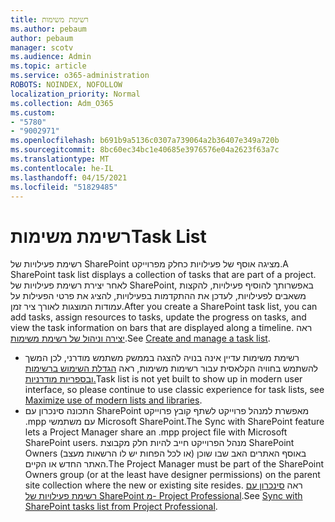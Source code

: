 ```yaml
---
title: רשימת משימות
ms.author: pebaum
author: pebaum
manager: scotv
ms.audience: Admin
ms.topic: article
ms.service: o365-administration
ROBOTS: NOINDEX, NOFOLLOW
localization_priority: Normal
ms.collection: Adm_O365
ms.custom:
- "5780"
- "9002971"
ms.openlocfilehash: b691b9a5136c0307a739064a2b36407e349a720b
ms.sourcegitcommit: 8bc60ec34bc1e40685e3976576e04a2623f63a7c
ms.translationtype: MT
ms.contentlocale: he-IL
ms.lasthandoff: 04/15/2021
ms.locfileid: "51829485"
---
```

# <a name="task-list"></a><span data-ttu-id="9e5ec-102">רשימת משימות</span><span class="sxs-lookup"><span data-stu-id="9e5ec-102">Task List</span></span>

<span data-ttu-id="9e5ec-103">רשימת פעילויות של SharePoint מציגה אוסף של פעילויות כחלק מפרוייקט.</span><span class="sxs-lookup"><span data-stu-id="9e5ec-103">A SharePoint task list displays a collection of tasks that are part of a project.</span></span> <span data-ttu-id="9e5ec-104">לאחר יצירת רשימת פעילויות של SharePoint, באפשרותך להוסיף פעילויות, להקצות משאבים לפעילויות, לעדכן את ההתקדמות בפעילויות, להציג את פרטי הפעילות על עמודות המוצגות לאורך ציר זמן.</span><span class="sxs-lookup"><span data-stu-id="9e5ec-104">After you create a SharePoint task list, you can add tasks, assign resources to tasks, update the progress on tasks, and view the task information on bars that are displayed along a timeline.</span></span> <span data-ttu-id="9e5ec-105">ראה [יצירה וניהול של רשימת משימות](https://support.microsoft.com/office/466ad207-46fd-4c77-9af1-41bc23cec21a).</span><span class="sxs-lookup"><span data-stu-id="9e5ec-105">See [Create and manage a task list](https://support.microsoft.com/office/466ad207-46fd-4c77-9af1-41bc23cec21a).</span></span>  

-   <span data-ttu-id="9e5ec-106">רשימת משימות עדיין אינה בנויה להצגה בממשק משתמש מודרני, לכן המשך להשתמש בחוויה הקלאסית עבור רשימות משימות, ראה [הגדלת השימוש ברשימות ובספריות מודרניות.](https://docs.microsoft.com/sharepoint/dev/transform/modernize-userinterface-lists-and-libraries)</span><span class="sxs-lookup"><span data-stu-id="9e5ec-106">Task list is not yet built to show up in modern user interface, so please continue to use classic experience for task lists, see [Maximize use of modern lists and libraries](https://docs.microsoft.com/sharepoint/dev/transform/modernize-userinterface-lists-and-libraries).</span></span>
-   <span data-ttu-id="9e5ec-107">התכונה סינכרון עם SharePoint מאפשרת למנהל פרוייקט לשתף קובץ פרוייקט .mpp עם משתמשי Microsoft SharePoint.</span><span class="sxs-lookup"><span data-stu-id="9e5ec-107">The Sync with SharePoint feature lets a Project Manager share an .mpp project file with Microsoft SharePoint users.</span></span> <span data-ttu-id="9e5ec-108">מנהל הפרוייקט חייב להיות חלק מקבוצת SharePoint Owners (או לכל הפחות יש לו הרשאות מעצב) באוסף האתרים האב שבו שוכן האתר החדש או הקיים.</span><span class="sxs-lookup"><span data-stu-id="9e5ec-108">The Project Manager must be part of the SharePoint Owners group (or at the least have designer permissions) on the parent site collection where the new or existing site resides.</span></span> <span data-ttu-id="9e5ec-109">ראה [סינכרון עם רשימת פעילויות של SharePoint מ- Project Professional](https://docs.microsoft.com/office/troubleshoot/project/sync-with-tasks-from-project).</span><span class="sxs-lookup"><span data-stu-id="9e5ec-109">See [Sync with SharePoint tasks list from Project Professional](https://docs.microsoft.com/office/troubleshoot/project/sync-with-tasks-from-project).</span></span>